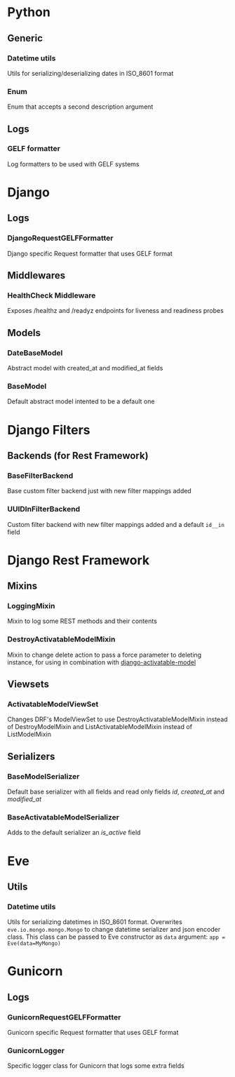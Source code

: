 # Python
## Generic
### Datetime utils
Utils for serializing/deserializing dates in ISO_8601 format

### Enum
Enum that accepts a second description argument

## Logs
### GELF formatter
Log formatters to be used with GELF systems


# Django
## Logs
### DjangoRequestGELFFormatter
Django specific Request formatter that uses GELF format

## Middlewares
### HealthCheck Middleware
Exposes /healthz and /readyz endpoints for liveness and readiness probes

## Models
### DateBaseModel
Abstract model with created_at and modified_at fields

### BaseModel
Default abstract model intented to be a default one

# Django Filters
## Backends (for Rest Framework)
### BaseFilterBackend
Base custom filter backend just with new filter mappings added

### UUIDInFilterBackend
Custom filter backend with new filter mappings added and a default `id__in` field

# Django Rest Framework
## Mixins
### LoggingMixin
Mixin to log some REST methods and their contents

### DestroyActivatableModelMixin
Mixin to change delete action to pass a force parameter to deleting instance, for using in combination with [django-activatable-model](https://github.com/ambitioninc/django-activatable-model)

## Viewsets
### ActivatableModelViewSet
Changes DRF's ModelViewSet to use DestroyActivatableModelMixin instead of DestroyModelMixin and ListActivatableModelMixin instead of ListModelMixin

## Serializers
### BaseModelSerializer
Default base serializer with all fields and read only fields _id_, _created_at_ and _modified_at_
### BaseActivatableModelSerializer
Adds to the default serializer an _is_active_ field

# Eve
## Utils
### Datetime utils
Utils for serializing datetimes in ISO_8601 format. Overwrites `eve.io.mongo.mongo.Mongo` to change datetime serializer and json encoder class. This class can be passed to Eve constructor as `data` argument: `app = Eve(data=MyMongo)`

# Gunicorn
## Logs
### GunicornRequestGELFFormatter
Gunicorn specific Request formatter that uses GELF format

### GunicornLogger
Specific logger class for Gunicorn that logs some extra fields